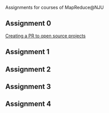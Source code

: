 Assignments for courses of MapReduce@NJU

## Assignment 0
[Creating a PR to open source projects](Task-0.md)

## Assignment 1

## Assignment 2

## Assignment 3

## Assignment 4
